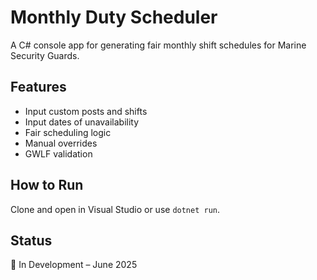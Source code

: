 # Monthly Duty Scheduler

A C# console app for generating fair monthly shift schedules for Marine Security Guards.

## Features
- Input custom posts and shifts
- Input dates of unavailability
- Fair scheduling logic
- Manual overrides
- GWLF validation

## How to Run
Clone and open in Visual Studio or use `dotnet run`.

## Status
🚧 In Development – June 2025
